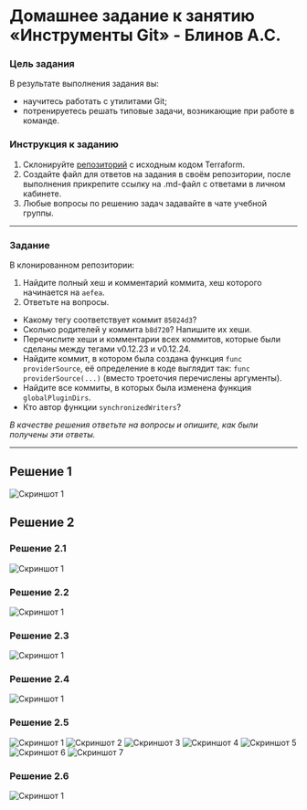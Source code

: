 # Домашнее задание к занятию «Инструменты Git» - Блинов А.С.

### Цель задания

В результате выполнения задания вы:

* научитесь работать с утилитами Git;
* потренируетесь решать типовые задачи, возникающие при работе в команде. 

### Инструкция к заданию

1. Склонируйте [репозиторий](https://github.com/hashicorp/terraform) с исходным кодом Terraform.
2. Создайте файл для ответов на задания в своём репозитории, после выполнения прикрепите ссылку на .md-файл с ответами в личном кабинете.
3. Любые вопросы по решению задач задавайте в чате учебной группы.

------

### Задание

В клонированном репозитории:

1. Найдите полный хеш и комментарий коммита, хеш которого начинается на `aefea`.
2. Ответьте на вопросы.

* Какому тегу соответствует коммит `85024d3`?
* Сколько родителей у коммита `b8d720`? Напишите их хеши.
* Перечислите хеши и комментарии всех коммитов, которые были сделаны между тегами  v0.12.23 и v0.12.24.
* Найдите коммит, в котором была создана функция `func providerSource`, её определение в коде выглядит так: `func providerSource(...)` (вместо троеточия перечислены аргументы).
* Найдите все коммиты, в которых была изменена функция `globalPluginDirs`.
* Кто автор функции `synchronizedWriters`? 

*В качестве решения ответьте на вопросы и опишите, как были получены эти ответы.*

---

## Решение 1

![Скриншот 1](https://github.com/AleksanderB5/devops-netology/blob/ter/foto/1%20тер.png)

## Решение 2

### Решение 2.1

![Скриншот 1](https://github.com/AleksanderB5/devops-netology/blob/ter/foto/2-1%20тер.png)

### Решение 2.2

![Скриншот 1](https://github.com/AleksanderB5/devops-netology/blob/ter/foto/2-2%20тер.png)

### Решение 2.3

![Скриншот 1](https://github.com/AleksanderB5/devops-netology/blob/ter/foto/2-3%20тер.png)

### Решение 2.4

![Скриншот 1](https://github.com/AleksanderB5/devops-netology/blob/ter/foto/2-4%20тер.png)

### Решение 2.5

![Скриншот 1](https://github.com/AleksanderB5/devops-netology/blob/ter/foto/2-5-1%20тер.png)
![Скриншот 2](https://github.com/AleksanderB5/devops-netology/blob/ter/foto/2-5-2%20тер.png)
![Скриншот 3](https://github.com/AleksanderB5/devops-netology/blob/ter/foto/2-5-3%20тер.png)
![Скриншот 4](https://github.com/AleksanderB5/devops-netology/blob/ter/foto/2-5-4%20тер.png)
![Скриншот 5](https://github.com/AleksanderB5/devops-netology/blob/ter/foto/2-5-5%20тер.png)
![Скриншот 6](https://github.com/AleksanderB5/devops-netology/blob/ter/foto/2-5-6%20тер.png)
![Скриншот 7](https://github.com/AleksanderB5/devops-netology/blob/ter/foto/2-5-7%20тер.png)

### Решение 2.6

![Скриншот 1](https://github.com/AleksanderB5/devops-netology/blob/ter/foto/2-6%20тер.png)
